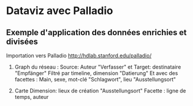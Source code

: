 # Dataviz avec Palladio
## Exemple d'application des données enrichies et divisées

Importation vers Palladio http://hdlab.stanford.edu/palladio/
1. Graph du réseau : Source: Auteur "Verfasser" et Target: destinataire "Empfänger"
Filtré par timeline, dimension "Datierung"
Et avec des facettes :  Main, sexe, mot-clé "Schlagwort", lieu "Ausstellungsort"

2. Carte
Dimension: lieux de création "Ausstellungsort"
Facette : ligne de temps, auteur
